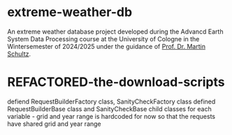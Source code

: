 # extreme-weather-db
An extreme weather database project developed during the Advancd Earth System Data Processing course at the University of Cologne in the Wintersemester of 2024/2025 under the guidance of [Prof. Dr. Martin Schultz](https://go.fzj.de/martinschultz).

# REFACTORED-the-download-scripts
defiend RequestBuilderFactory class, SanityCheckFactory class
defined RequestBuilderBase class and SanityCheckBase child classes for each variable - grid and year range is hardcoded for now
so that the requests have shared grid and year range